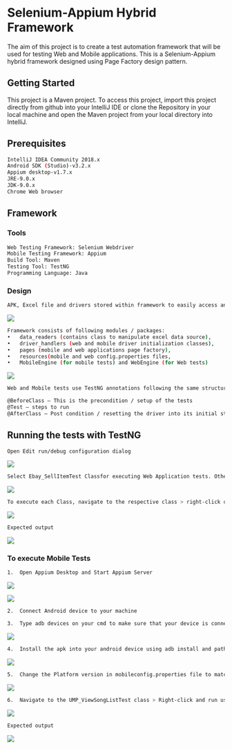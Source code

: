 # Selenium-Appium Hybrid Framework

The aim of this project is to create a test automation framework that will be used for testing Web and Mobile applications. This is a Selenium-Appium hybrid framework designed using Page Factory design pattern.

## Getting Started

This project is a Maven project. To access this project, import this project directly from github into your IntelliJ IDE or clone the Repository in your local machine and open the Maven project from your local directory into IntelliJ.

## Prerequisites

```bash
IntelliJ IDEA Community 2018.x
Android SDK (Studio)-v3.2.x
Appium desktop-v1.7.x
JRE-9.0.x
JDK-9.0.x
Chrome Web browser

```

## Framework
### Tools 
```bash
Web Testing Framework: Selenium Webdriver
Mobile Testing Framework: Appium
Build Tool: Maven
Testing Tool: TestNG
Programming Language: Java
```

### Design
```bash
APK, Excel file and drivers stored within framework to easily access and use. Making the solution portable.
```
![](https://github.com/mkelemana91/GKAssessmentRepo/blob/master/README%20images/framework-design-1.png)
```bash
Framework consists of following modules / packages:
•	data_readers (contains class to manipulate excel data source), 
•	driver_handlers (web and mobile driver initialization classes), 
•	pages (mobile and web applications page factory), 
•	resources(mobile and web config.properties files, 
•	MobileEngine (for mobile tests) and WebEngine (for Web tests)

```
![](https://github.com/mkelemana91/GKAssessmentRepo/blob/master/README%20images/framework-design-2.png)

```bash
Web and Mobile tests use TestNG annotations following the same structure:

@BeforeClass – This is the precondition / setup of the tests
@Test – steps to run
@AfterClass – Post condition / resetting the driver into its initial state 

```
## Running the tests with TestNG

```bash
Open Edit run/debug configuration dialog
```
![](https://github.com/mkelemana91/GKAssessmentRepo/blob/master/README%20images/edit%20config-1.png)
```bash
Select Ebay_SellItemTest Classfor executing Web Application tests. Other UMP_ViewSongListTest Class for executing Mobile App tests.
```
![](https://github.com/mkelemana91/GKAssessmentRepo/blob/master/README%20images/edit%20config-2.png)
```bash
To execute each Class, navigate to the respective class > right-click on it > run using the respective configuration set on previous step
```
![](https://github.com/mkelemana91/GKAssessmentRepo/blob/master/README%20images/edit%20config-3.png)
```bash
Expected output
```
![](https://github.com/mkelemana91/GKAssessmentRepo/blob/master/README%20images/expected-output-1.png)

### To execute Mobile Tests

```bash
1.	Open Appium Desktop and Start Appium Server 
```
![](https://github.com/mkelemana91/GKAssessmentRepo/blob/master/README%20images/appium-desktop.png)

![](https://github.com/mkelemana91/GKAssessmentRepo/blob/master/README%20images/Appium-running.png)
```bash
2.	Connect Android device to your machine
```
```bash
3.	Type adb devices on your cmd to make sure that your device is connected
```
![](https://github.com/mkelemana91/GKAssessmentRepo/blob/master/README%20images/adb-devices.png)
```bash
4.	Install the apk into your android device using adb install and path to the apk
```
![](https://github.com/mkelemana91/GKAssessmentRepo/blob/master/README%20images/adb-install.png)
```bash
5.	Change the Platform version in mobileconfig.properties file to match your device OS version
```
![](https://github.com/mkelemana91/GKAssessmentRepo/blob/master/README%20images/config-prop-file.png)

```bash
6.	Navigate to the UMP_ViewSongListTest class > Right-click and run using the TestNG
```
![](https://github.com/mkelemana91/GKAssessmentRepo/blob/master/README%20images/mobile-class.png)

```bash
Expected output
```
![](https://github.com/mkelemana91/GKAssessmentRepo/blob/master/README%20images/expected-output-2.png)
